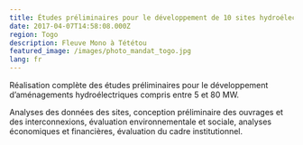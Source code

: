 ```yaml
---
title: Études préliminaires pour le développement de 10 sites hydroélectriques
date: 2017-04-07T14:58:08.000Z
region: Togo
description: Fleuve Mono à Tététou
featured_image: /images/photo_mandat_togo.jpg
lang: fr
---
```

Réalisation complète des études préliminaires pour le développement d’aménagements hydroélectriques compris entre 5 et 80 MW.

Analyses des données des sites, conception préliminaire des ouvrages et des interconnexions, évaluation environnementale et sociale, analyses économiques et financières, évaluation du cadre institutionnel.